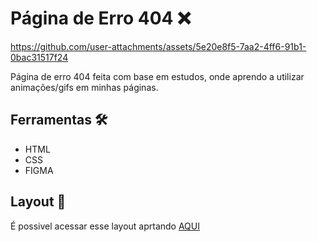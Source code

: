 # Página de Erro 404 ❌

https://github.com/user-attachments/assets/5e20e8f5-7aa2-4ff6-91b1-0bac31517f24

Página de erro 404 feita com base em estudos, onde aprendo a utilizar animações/gifs em minhas páginas.

## Ferramentas 🛠️
+ HTML
+ CSS
+ FIGMA

## Layout 🔖
É possivel acessar esse layout aprtando <a href="https://www.figma.com/design/ZejuuTR6gmu9iE92jhnaVS/P%C3%A1gina-404-%E2%80%A2-Desafio-27-(Community)?node-id=3-811&t=vpU3T4pszye7Peuh-0">AQUI</a>
  
